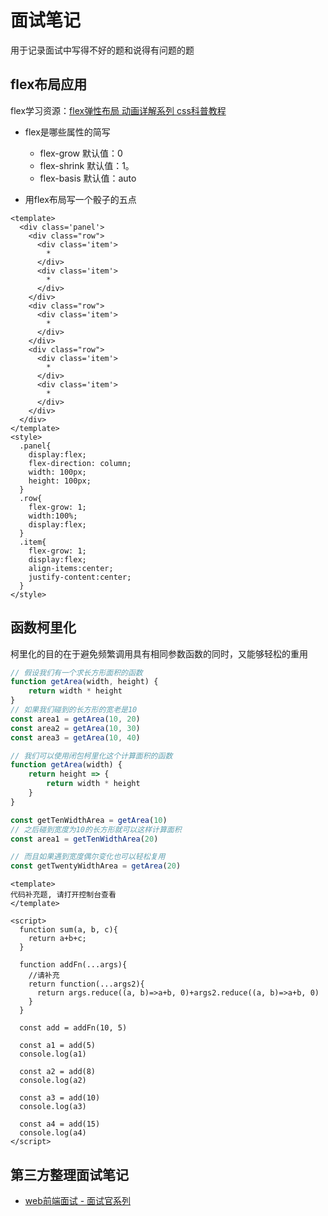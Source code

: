 # 面试笔记

用于记录面试中写得不好的题和说得有问题的题



## flex布局应用

flex学习资源：[flex弹性布局 动画详解系列 css科普教程](https://www.bilibili.com/video/BV1Rv4y177rj?vd_source=565a5482527b6b51f916a5f292fed78b)

- flex是哪些属性的简写

  - flex-grow 默认值：0
  - flex-shrink 默认值：1。
  - flex-basis 默认值：auto

  

- 用flex布局写一个骰子的五点

```vue preview
<template>
  <div class='panel'>
    <div class="row">
      <div class='item'>
        *
      </div>
      <div class='item'>
        *
      </div>
    </div>
    <div class="row">
      <div class='item'>
        *
      </div>
    </div>
    <div class="row">
      <div class='item'>
        *
      </div>
      <div class='item'>
        *
      </div>
    </div>
  </div>
</template>
<style>
  .panel{
    display:flex;
    flex-direction: column;
    width: 100px;
    height: 100px;
  }
  .row{  
    flex-grow: 1;
    width:100%;
    display:flex;
  }
  .item{
    flex-grow: 1;
    display:flex;
    align-items:center;
    justify-content:center;
  }
</style>
```



## 函数柯里化

柯里化的目的在于避免频繁调用具有相同参数函数的同时，又能够轻松的重用

```js
// 假设我们有一个求长方形面积的函数
function getArea(width, height) {
    return width * height
}
// 如果我们碰到的长方形的宽老是10
const area1 = getArea(10, 20)
const area2 = getArea(10, 30)
const area3 = getArea(10, 40)

// 我们可以使用闭包柯里化这个计算面积的函数
function getArea(width) {
    return height => {
        return width * height
    }
}

const getTenWidthArea = getArea(10)
// 之后碰到宽度为10的长方形就可以这样计算面积
const area1 = getTenWidthArea(20)

// 而且如果遇到宽度偶尔变化也可以轻松复用
const getTwentyWidthArea = getArea(20)
```



```vue preview
<template>
代码补充题, 请打开控制台查看
</template>

<script>
  function sum(a, b, c){
    return a+b+c;
  }
  
  function addFn(...args){
    //请补充
    return function(...args2){
      return args.reduce((a, b)=>a+b, 0)+args2.reduce((a, b)=>a+b, 0)
    }
  }
  
  const add = addFn(10, 5)
  
  const a1 = add(5)
  console.log(a1)
  
  const a2 = add(8)
  console.log(a2)
  
  const a3 = add(10)
  console.log(a3)
  
  const a4 = add(15)
  console.log(a4)
</script>

```



## 第三方整理面试笔记

- [web前端面试 - 面试官系列](https://vue3js.cn/interview/)